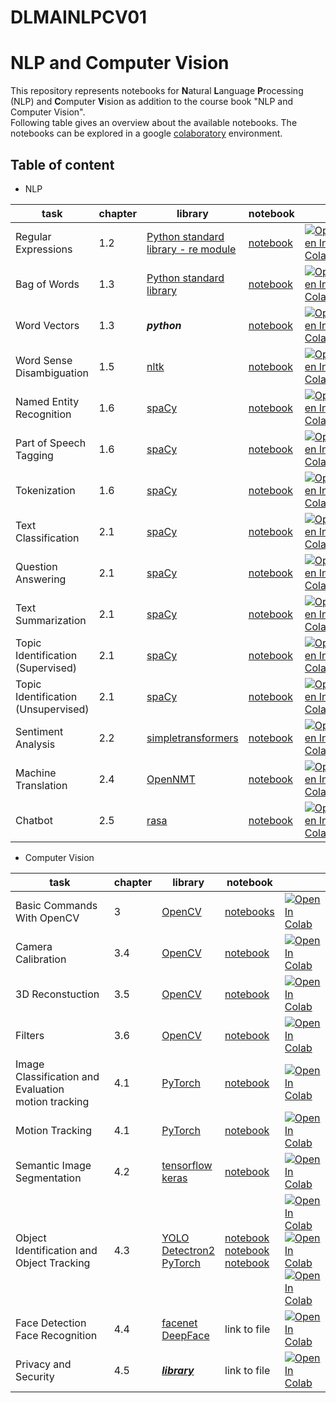 # DLMAINLPCV01
NLP and Computer Vision
===

This repository represents notebooks for **N**atural **L**anguage **P**rocessing (NLP) and **C**omputer **V**ision as addition to the course book  "NLP and Computer Vision".<br> Following table gives an overview about the available notebooks.
The notebooks can be explored in a google [colaboratory](https://colab.research.google.com/notebooks/intro.ipynb?utm_source=scs-index) environment.

Table of content
---
* NLP

|task | chapter |  library | notebook|     |
|-----|---------|----------|---------|-----|
|Regular Expressions| 1.2 | [Python standard library - re module](https://docs.python.org/3/library/re.html)| [notebook](notebooks/nlp_1-2_regexp.ipynb)|[![Open In Colab](https://colab.research.google.com/assets/colab-badge.svg)](https://colab.research.google.com/github/iubh/DLMAINLPCV01/blob/master/notebooks/nlp_1-2_regexp.ipynb)| 
|Bag of Words| 1.3 | [Python standard library](https://docs.python.org/3/library/) | [notebook](notebooks/nlp_1-3_bag_of_words.ipynb)| [![Open In Colab](https://colab.research.google.com/assets/colab-badge.svg)](https://colab.research.google.com/github/iubh/DLMAINLPCV01/blob/master/notebooks/nlp_1-3_bag_of_words.ipynb)| 
| Word Vectors| 1.3 | ***python*** | [notebook](notebooks/nlp_1-3_word_vectors.ipynb)| [![Open In Colab](https://colab.research.google.com/assets/colab-badge.svg)](https://colab.research.google.com/github/iubh/DLMAINLPCV01/blob/master/notebooks/nlp_1-3_word_vectors.ipynb)| 
|Word Sense Disambiguation| 1.5 | [nltk](https://www.nltk.org/)| [notebook](notebooks/nlp_1-5_word_sense_disambiguation.ipynb)|[![Open In Colab](https://colab.research.google.com/assets/colab-badge.svg)](https://colab.research.google.com/github/iubh/DLMAINLPCV01/blob/master/notebooks/nlp_1-5_word_sense_disambiguation.ipynb)|
|Named Entity Recognition| 1.6 |[spaCy](https://spacy.io/)| [notebook](notebooks/nlp_1-6_spacy.ipynb)| [![Open In Colab](https://colab.research.google.com/assets/colab-badge.svg)](https://colab.research.google.com/github/iubh/DLMAINLPCV01/blob/master/notebooks/nlp_1-6_spacy.ipynb)|
|Part of Speech Tagging| 1.6 |[spaCy](https://spacy.io/)| [notebook](notebooks/nlp_1-6_spacy.ipynb)| [![Open In Colab](https://colab.research.google.com/assets/colab-badge.svg)](https://colab.research.google.com/github/iubh/DLMAINLPCV01/blob/master/notebooks/nlp_1-6_spacy.ipynb)|
|Tokenization| 1.6 |[spaCy](https://spacy.io/)| [notebook](notebooks/nlp_1-6_spacy.ipynb)| [![Open In Colab](https://colab.research.google.com/assets/colab-badge.svg)](https://colab.research.google.com/github/iubh/DLMAINLPCV01/blob/master/notebooks/nlp_1-6_spacy.ipynb)|
|Text Classification| 2.1 |[spaCy](https://spacy.io/)| [notebook](notebooks/nlp_1-6_spacy.ipynb)| [![Open In Colab](https://colab.research.google.com/assets/colab-badge.svg)](https://colab.research.google.com/github/iubh/DLMAINLPCV01/blob/master/notebooks/nlp_1-6_spacy.ipynb)|
|Question Answering| 2.1 |[spaCy](https://spacy.io/)| [notebook](notebooks/nlp_1-6_spacy.ipynb)| [![Open In Colab](https://colab.research.google.com/assets/colab-badge.svg)](https://colab.research.google.com/github/iubh/DLMAINLPCV01/blob/master/notebooks/nlp_1-6_spacy.ipynb)|
|Text Summarization| 2.1 |[spaCy](https://spacy.io/)| [notebook](notebooks/nlp_1-6_spacy.ipynb)| [![Open In Colab](https://colab.research.google.com/assets/colab-badge.svg)](https://colab.research.google.com/github/iubh/DLMAINLPCV01/blob/master/notebooks/nlp_1-6_spacy.ipynb)|
|Topic Identification (Supervised)| 2.1 |[spaCy](https://spacy.io/)| [notebook](notebooks/nlp_1-6_spacy.ipynb)| [![Open In Colab](https://colab.research.google.com/assets/colab-badge.svg)](https://colab.research.google.com/github/iubh/DLMAINLPCV01/blob/master/notebooks/nlp_1-6_spacy.ipynb)|
|Topic Identification (Unsupervised)| 2.1 |[spaCy](https://spacy.io/)| [notebook](notebooks/nlp_1-6_spacy.ipynb)| [![Open In Colab](https://colab.research.google.com/assets/colab-badge.svg)](https://colab.research.google.com/github/iubh/DLMAINLPCV01/blob/master/notebooks/nlp_1-6_spacy.ipynb)|
|Sentiment Analysis| 2.2 | [simpletransformers](https://simpletransformers.ai/) |[notebook](notebooks/nlp_2-2_sentiment_analysis.ipynb)| [![Open In Colab](https://colab.research.google.com/assets/colab-badge.svg)](https://colab.research.google.com/github/iubh/DLMAINLPCV01/blob/master/notebooks/nlp_2-2_sentiment_analysis.ipynb)|
|Machine Translation| 2.4 | [OpenNMT](https://opennmt.net/) | [notebook](notebooks/nlp_2-4_machine_translation.ipynb)| [![Open In Colab](https://colab.research.google.com/assets/colab-badge.svg)](https://colab.research.google.com/github/iubh/DLMAINLPCV01/blob/master/notebooks/nlp_2-4_machine_translation.ipynb)|
|Chatbot| 2.5 | [rasa](https://github.com/RasaHQ/rasa-demo) | [notebook](notebooks/nlp_2-5_chatbot_RASA.ipynb)| [![Open In Colab](https://colab.research.google.com/assets/colab-badge.svg)](https://colab.research.google.com/github/iubh/DLMAINLPCV01/blob/master/notebooks/nlp_2-5_chatbot_RASA.ipynb)|

* Computer Vision


|task | chapter |  library | notebook|     |
|-----|---------|----------|---------|-----|
|Basic Commands With OpenCV| 3 | [OpenCV](https://opencv.org/)| [notebooks](notebooks/cv_basic_commands.ipynb)|[![Open In Colab](https://colab.research.google.com/assets/colab-badge.svg)](https://colab.research.google.com/github/iubh/DLMAINLPCV01/blob/master/notebooks/cv_basic_commands.ipynb)| 
|Camera Calibration| 3.4 |[OpenCV](https://opencv.org/)| [notebook](notebooks/cv_3-4__camera_calibration.ipynb)|[![Open In Colab](https://colab.research.google.com/assets/colab-badge.svg)](https://colab.research.google.com/github/iubh/DLMAINLPCV01/blob/master/notebooks/cv_3-4__camera_calibration.ipynb)|
|3D Reconstuction| 3.5 |[OpenCV](https://opencv.org/) | [notebook](notebooks/cv_3-5_3D_reconstruction.ipynb)|[![Open In Colab](https://colab.research.google.com/assets/colab-badge.svg)](https://colab.research.google.com/github/iubh/DLMAINLPCV01/blob/master/notebooks/cv_3-5_3D_reconstruction.ipynb)|
|Filters| 3.6 |[OpenCV](https://opencv.org/)| [notebook](notebooks/cv_3-6_convolution_filters_OpenCV.ipynb)| [![Open In Colab](https://colab.research.google.com/assets/colab-badge.svg)](https://colab.research.google.com/github/iubh/DLMAINLPCV01/blob/master/notebooks/cv_3-6_convolution_filters_OpenCV.ipynb)|
|Image Classification and Evaluation <br> motion tracking| 4.1 | [PyTorch](https://github.com/pytorch/pytorch)| [notebook](notebooks/cv_4-1_image_classification_start.ipynb) | [![Open In Colab](https://colab.research.google.com/assets/colab-badge.svg)](https://colab.research.google.com/github/iubh/DLMAINLPCV01/blob/master/notebooks/cv_4-1_image_classification_start.ipynb) |
|Motion Tracking| 4.1 | [PyTorch](https://github.com/pytorch/pytorch)| [notebook]() | [![Open In Colab](https://colab.research.google.com/assets/colab-badge.svg)]() |
|Semantic Image Segmentation| 4.2 | [tensorflow](https://www.tensorflow.org/)<br>[keras](https://keras.io/) | [notebook](notebooks/cv_4-2_semantic_image_segmentation.ipynb) | [![Open In Colab](https://colab.research.google.com/assets/colab-badge.svg)](https://colab.research.google.com/github/iubh/DLMAINLPCV01/blob/master/notebooks/cv_4-2_semantic_image_segmentation.ipynb)|
|Object Identification and Object Tracking| 4.3 | [YOLO](https://github.com/ultralytics/yolov3) <br> [Detectron2](https://github.com/facebookresearch/detectron2) <br> [PyTorch](https://github.com/pytorch/pytorch)| [notebook](notebooks/cv_4-3_object_detection.ipynb) <br> [notebook](notebooks/cv_4-3_objectDetection_Detectron2.ipynb) <br> [notebook](notebooks/cv_4-3_PyTorch_Object_Tracking.ipynb)| [![Open In Colab](https://colab.research.google.com/assets/colab-badge.svg)](https://colab.research.google.com/github/iubh/DLMAINLPCV01/blob/master/notebooks/cv_4-3_object_detection.ipynb) <br> [![Open In Colab](https://colab.research.google.com/assets/colab-badge.svg)](https://colab.research.google.com/github/iubh/DLMAINLPCV01/blob/master/notebooks/cv_4-3_objectDetection_Detectron2.ipynb) <br> [![Open In Colab](https://colab.research.google.com/assets/colab-badge.svg)](https://colab.research.google.com/github/iubh/DLMAINLPCV01/blob/master/notebooks/cv_4-3_PyTorch_Object_Tracking.ipynb)|
|Face Detection <br> Face Recognition| 4.4 |[facenet]() <br> [DeepFace]()| link to file|  [![Open In Colab](https://colab.research.google.com/assets/colab-badge.svg)]() |
|Privacy and Security | 4.5 | [***library***]() | link to file |  [![Open In Colab](https://colab.research.google.com/assets/colab-badge.svg)]() |
